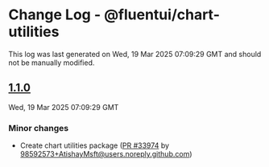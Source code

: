 # Change Log - @fluentui/chart-utilities

This log was last generated on Wed, 19 Mar 2025 07:09:29 GMT and should not be manually modified.

<!-- Start content -->

## [1.1.0](https://github.com/microsoft/fluentui/tree/@fluentui/chart-utilities_v1.1.0)

Wed, 19 Mar 2025 07:09:29 GMT

### Minor changes

- Create chart utilities package ([PR #33974](https://github.com/microsoft/fluentui/pull/33974) by 98592573+AtishayMsft@users.noreply.github.com)
